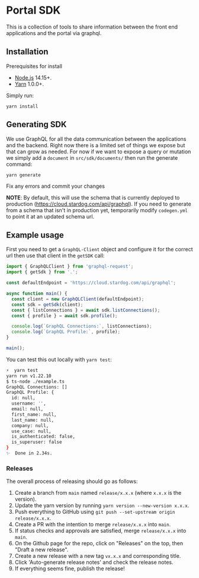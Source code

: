 # Portal SDK

This is a collection of tools to share information between the front end applications and the portal via graphql.

## Installation

Prerequisites for install

- [Node.js](https://nodejs.org/) 14.15+.
- [Yarn](https://yarnpkg.com/en/) 1.0.0+.

Simply run:

```
yarn install
```

## Generating SDK

We use GraphQL for all the data communication between the applications and the backend. Right now there is a limited set of things we expose but that can grow as needed. For now if we want to expose a query or mutation we simply add a `document` in `src/sdk/documents/` then run the generate command:

```
yarn generate
```

Fix any errors and commit your changes  
  
**NOTE**: By default, this will use the schema that is currently deployed to production (https://cloud.stardog.com/api/graphql). If you need to generate from a schema that isn't in production yet, temporarily modify `codegen.yml` to point it at an updated schema url.

## Example usage

First you need to get a `GraphQL-Client` object and configure it for the correct url then use that client in the `getSDK` call:

```javascript
import { GraphQLClient } from 'graphql-request';
import { getSdk } from '.';

const defaultEndpoint = 'https://cloud.stardog.com/api/graphql';

async function main() {
  const client = new GraphQLClient(defaultEndpoint);
  const sdk = getSdk(client);
  const { listConnections } = await sdk.listConnections();
  const { profile } = await sdk.profile();

  console.log(`GraphQL Connections:`, listConnections);
  console.log(`GraphQL Profile:`, profile);
}

main();
```

You can test this out locally with `yarn test`:

```bash
⚡  yarn test
yarn run v1.22.10
$ ts-node ./example.ts
GraphQL Connections: []
GraphQL Profile: {
  id: null,
  username: '',
  email: null,
  first_name: null,
  last_name: null,
  company: null,
  use_case: null,
  is_authenticated: false,
  is_superuser: false
}
✨  Done in 2.34s.
```

### Releases

The overall process of releasing should go as follows:

1. Create a branch from `main` named `release/x.x.x` (where `x.x.x` is the version).
2. Update the yarn version by running `yarn version --new-version x.x.x`.
3. Push everything to GitHub using `git push --set-upstream origin release/x.x.x`.
4. Create a PR with the intention to merge `release/x.x.x` into `main`.
5. If status checks and approvals are satisfied, merge `release/x.x.x` into `main`.
6. On the Github page for the repo, click on "Releases" on the top, then "Draft a new release".
7. Create a new release with a new tag `vx.x.x` and corresponding title.
8. Click 'Auto-generate release notes' and check the release notes.
9. If everything seems fine, publish the release!
